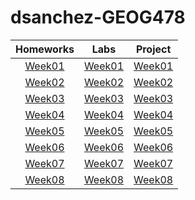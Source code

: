 # dsanchez-GEOG478
| Homeworks      | Labs          | Project |
| :------------: |:-------------:| :-----: |
|[Week01](Homework/Week01)|[Week01](Labs/Week01)|[Week01](Project/Week01)|
|[Week02](Homework/Week02)|[Week02](Labs/Week02/README.md)|[Week02](Project/Week02)|
|[Week03](Homework/Week03)|[Week03](Labs/Week03)|[Week03](Project/Week03)|
|[Week04](Homework/Week04)|[Week04](Labs/Week04)|[Week04](Project/Week04)|
|[Week05](Homework/Week05)|[Week05](Labs/Week05)|[Week05](Project/Week05)|
|[Week06](Homework/Week06)|[Week06](Labs/Week06)|[Week06](Project/Week06)|
|[Week07](Homework/Week07)|[Week07](Labs/Week07)|[Week07](Project/Week07)|
|[Week08](Homework/Week08)|[Week08](Labs/Week08/)|[Week08](Project/Week08)|

